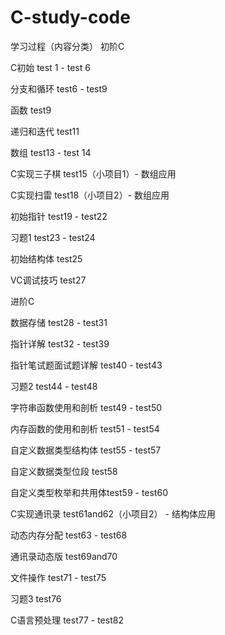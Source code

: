 # C-study-code
学习过程（内容分类）
初阶C

C初始                 test 1 - test 6


分支和循环            test6 - test9


函数                  test9


递归和迭代            test11


数组                  test13 - test 14


C实现三子棋           test15（小项目1）- 数组应用


C实现扫雷             test18（小项目2）- 数组应用


初始指针              test19 - test22


习题1                 test23 - test24


初始结构体            test25


VC调试技巧            test27



进阶C



数据存储              test28 - test31


指针详解              test32 - test39


指针笔试题面试题详解  test40 - test43


习题2                 test44 - test48


字符串函数使用和剖析  test49 - test50


内存函数的使用和剖析  test51 - test54


自定义数据类型结构体  test55 - test57


自定义数据类型位段    test58


自定义类型枚举和共用体test59 - test60


C实现通讯录           test61and62（小项目2） - 结构体应用


动态内存分配          test63 - test68


通讯录动态版          test69and70


文件操作              test71 - test75


习题3                 test76


C语言预处理           test77 - test82

